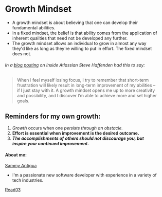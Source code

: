 # Growth Mindset
- A growth mindset is about believing that one can develop their fundamental abilities.
- In a fixed mindset, the belief is that ability comes from the application of inherent qualities that need not be developed any further.
- The growth mindset allows an individual to grow in almost any way they'd like as long as they're willing to put in effort. The fixed mindset does not.
###### In a [blog posting](https://www.atlassian.com/blog/inside-atlassian/growth-mindset) on Inside Atlassian Steve Haffenden had this to say:
> When I feel myself losing focus, I try to remember that short-term frustration will likely result in long-term improvement of my abilities – if I just stay with it. A growth mindset opens me up to more creativity and possibility, and I discover I’m able to achieve more and set higher goals.

## Reminders for my own growth: 
1. *Growth* occurs when one *persists through an obstacle.*
2. **Effort is essential when improvement is the desired outcome.**
3. ***The accomplishments of others should not discourage you, but inspire your continued improvement.*** 
#### About me:
[Sammy Antigua](https://github.com/samiami83)
- I'm a passionate new software developer with experience in a variety of tech industries.

[Read03](Read_03-Revs&Cloud)
